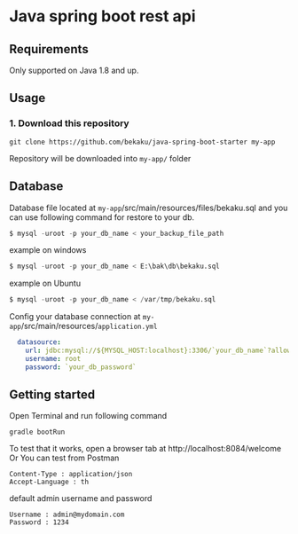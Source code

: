 # Java spring boot rest api

Requirements
------------

Only supported on Java 1.8 and up.

## Usage

### 1. Download this repository
```
git clone https://github.com/bekaku/java-spring-boot-starter my-app
```

Repository will be downloaded into `my-app/` folder
## Database

Database file located at `my-app`/src/main/resources/files/bekaku.sql and you can use following command for restore to your db.

```sql
$ mysql -uroot -p your_db_name < your_backup_file_path
```
example on windows
```sql
$ mysql -uroot -p your_db_name < E:\bak\db\bekaku.sql
```
example on Ubuntu
```sql
$ mysql -uroot -p your_db_name < /var/tmp/bekaku.sql
```

Config your database connection at `my-app`/src/main/resources/`application.yml`
```yml
  datasource:
    url: jdbc:mysql://${MYSQL_HOST:localhost}:3306/`your_db_name`?allowPublicKeyRetrieval=true&useSSL=false
    username: root
    password: `your_db_password`
```

## Getting started

Open Terminal and run following command 

```
gradle bootRun
```

To test that it works, open a browser tab at http://localhost:8084/welcome
Or You can test from Postman
```
Content-Type : application/json
Accept-Language : th
```

default admin username and password
```
Username : admin@mydomain.com
Password : 1234
```
